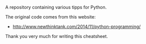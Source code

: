 A repository containing various tipps for Python.

The original code comes from this website:
* http://www.newthinktank.com/2014/11/python-programming/

Thank you very much for writing this cheatsheet.
